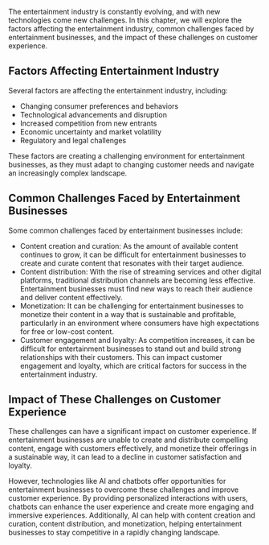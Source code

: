
The entertainment industry is constantly evolving, and with new technologies come new challenges. In this chapter, we will explore the factors affecting the entertainment industry, common challenges faced by entertainment businesses, and the impact of these challenges on customer experience.

Factors Affecting Entertainment Industry
----------------------------------------

Several factors are affecting the entertainment industry, including:

* Changing consumer preferences and behaviors
* Technological advancements and disruption
* Increased competition from new entrants
* Economic uncertainty and market volatility
* Regulatory and legal challenges

These factors are creating a challenging environment for entertainment businesses, as they must adapt to changing customer needs and navigate an increasingly complex landscape.

Common Challenges Faced by Entertainment Businesses
---------------------------------------------------

Some common challenges faced by entertainment businesses include:

* Content creation and curation: As the amount of available content continues to grow, it can be difficult for entertainment businesses to create and curate content that resonates with their target audience.
* Content distribution: With the rise of streaming services and other digital platforms, traditional distribution channels are becoming less effective. Entertainment businesses must find new ways to reach their audience and deliver content effectively.
* Monetization: It can be challenging for entertainment businesses to monetize their content in a way that is sustainable and profitable, particularly in an environment where consumers have high expectations for free or low-cost content.
* Customer engagement and loyalty: As competition increases, it can be difficult for entertainment businesses to stand out and build strong relationships with their customers. This can impact customer engagement and loyalty, which are critical factors for success in the entertainment industry.

Impact of These Challenges on Customer Experience
-------------------------------------------------

These challenges can have a significant impact on customer experience. If entertainment businesses are unable to create and distribute compelling content, engage with customers effectively, and monetize their offerings in a sustainable way, it can lead to a decline in customer satisfaction and loyalty.

However, technologies like AI and chatbots offer opportunities for entertainment businesses to overcome these challenges and improve customer experience. By providing personalized interactions with users, chatbots can enhance the user experience and create more engaging and immersive experiences. Additionally, AI can help with content creation and curation, content distribution, and monetization, helping entertainment businesses to stay competitive in a rapidly changing landscape.
